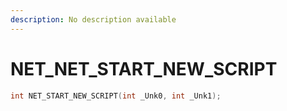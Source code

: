 ```yaml
---
description: No description available 
---
```


# NET\_NET_START_NEW_SCRIPT

```cpp
int NET_START_NEW_SCRIPT(int _Unk0, int _Unk1);
```